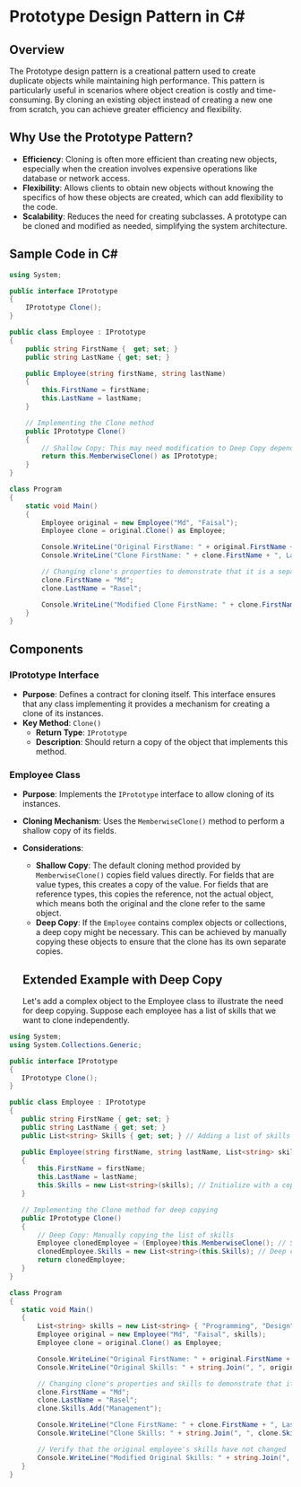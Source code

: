 # Prototype Design Pattern in C#

## Overview
The Prototype design pattern is a creational pattern used to create duplicate objects while maintaining high performance. This pattern is particularly useful in scenarios where object creation is costly and time-consuming. By cloning an existing object instead of creating a new one from scratch, you can achieve greater efficiency and flexibility.

## Why Use the Prototype Pattern?
- **Efficiency**: Cloning is often more efficient than creating new objects, especially when the creation involves expensive operations like database or network access.
- **Flexibility**: Allows clients to obtain new objects without knowing the specifics of how these objects are created, which can add flexibility to the code.
- **Scalability**: Reduces the need for creating subclasses. A prototype can be cloned and modified as needed, simplifying the system architecture.

## Sample Code in C#

```csharp
using System;

public interface IPrototype
{
    IPrototype Clone();
}

public class Employee : IPrototype
{
    public string FirstName {  get; set; }
    public string LastName { get; set; }    

    public Employee(string firstName, string lastName)
    {
        this.FirstName = firstName;
        this.LastName = lastName;
    }

    // Implementing the Clone method
    public IPrototype Clone()
    {
        // Shallow Copy: This may need modification to Deep Copy depending on requirements
        return this.MemberwiseClone() as IPrototype;
    }
}

class Program
{
    static void Main()
    {
        Employee original = new Employee("Md", "Faisal");
        Employee clone = original.Clone() as Employee;

        Console.WriteLine("Original FirstName: " + original.FirstName + ", LastName: " + original.LastName);
        Console.WriteLine("Clone FirstName: " + clone.FirstName + ", LastName: " + clone.LastName);

        // Changing clone's properties to demonstrate that it is a separate instance
        clone.FirstName = "Md";
        clone.LastName = "Rasel";

        Console.WriteLine("Modified Clone FirstName: " + clone.FirstName + ", Property2: " + clone.LastName);
    }
}

```

## Components

### IPrototype Interface
- **Purpose**: Defines a contract for cloning itself. This interface ensures that any class implementing it provides a mechanism for creating a clone of its instances.
- **Key Method**: `Clone()`
  - **Return Type**: `IPrototype`
  - **Description**: Should return a copy of the object that implements this method.

### Employee Class
- **Purpose**: Implements the `IPrototype` interface to allow cloning of its instances.
- **Cloning Mechanism**: Uses the `MemberwiseClone()` method to perform a shallow copy of its fields.
- **Considerations**:
  - **Shallow Copy**: The default cloning method provided by `MemberwiseClone()` copies field values directly. For fields that are value types, this creates a copy of the value. For fields that are reference types, this copies the reference, not the actual object, which means both the original and the clone refer to the same object.
  - **Deep Copy**: If the `Employee` contains complex objects or collections, a deep copy might be necessary. This can be achieved by manually copying these objects to ensure that the clone has its own separate copies.


  ## Extended Example with Deep Copy
  Let's add a complex object to the Employee class to illustrate the need for deep copying. Suppose each employee has a list of skills that we want to clone independently.
 ```csharp
using System;
using System.Collections.Generic;

public interface IPrototype
{
    IPrototype Clone();
}

public class Employee : IPrototype
{
    public string FirstName { get; set; }
    public string LastName { get; set; }
    public List<string> Skills { get; set; } // Adding a list of skills as a complex field

    public Employee(string firstName, string lastName, List<string> skills)
    {
        this.FirstName = firstName;
        this.LastName = lastName;
        this.Skills = new List<string>(skills); // Initialize with a copy of the skills list
    }

    // Implementing the Clone method for deep copying
    public IPrototype Clone()
    {
        // Deep Copy: Manually copying the list of skills
        Employee clonedEmployee = (Employee)this.MemberwiseClone(); // Shallow copy of the object
        clonedEmployee.Skills = new List<string>(this.Skills); // Deep copy of the list
        return clonedEmployee;
    }
}

class Program
{
    static void Main()
    {
        List<string> skills = new List<string> { "Programming", "Design" };
        Employee original = new Employee("Md", "Faisal", skills);
        Employee clone = original.Clone() as Employee;

        Console.WriteLine("Original FirstName: " + original.FirstName + ", LastName: " + original.LastName);
        Console.WriteLine("Original Skills: " + string.Join(", ", original.Skills));

        // Changing clone's properties and skills to demonstrate that it is a separate instance
        clone.FirstName = "Md";
        clone.LastName = "Rasel";
        clone.Skills.Add("Management");

        Console.WriteLine("Clone FirstName: " + clone.FirstName + ", LastName: " + clone.LastName);
        Console.WriteLine("Clone Skills: " + string.Join(", ", clone.Skills));

        // Verify that the original employee's skills have not changed
        Console.WriteLine("Modified Original Skills: " + string.Join(", ", original.Skills));
    }
}


  ```